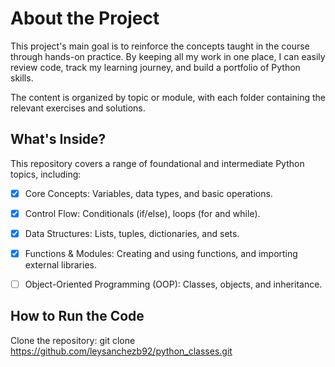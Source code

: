 # About the Project

This project's main goal is to reinforce the concepts taught in the course through hands-on practice. By keeping all my work in one place, I can easily review code, track my learning journey, and build a portfolio of Python skills.

The content is organized by topic or module, with each folder containing the relevant exercises and solutions.

## What's Inside?

This repository covers a range of foundational and intermediate Python topics, including:

- [x] Core Concepts: Variables, data types, and basic operations.

- [x] Control Flow: Conditionals (if/else), loops (for and while).

- [x] Data Structures: Lists, tuples, dictionaries, and sets.

- [x] Functions & Modules: Creating and using functions, and importing external libraries.

- [ ] Object-Oriented Programming (OOP): Classes, objects, and inheritance.

## How to Run the Code

Clone the repository:
git clone https://github.com/leysanchezb92/python_classes.git

<!-- Navigate to the project directory:
cd your-repository

Run any script:
python module_name/exercise_name.py

Feel free to explore the code, and if you have any feedback, don't hesitate to reach out! -->
